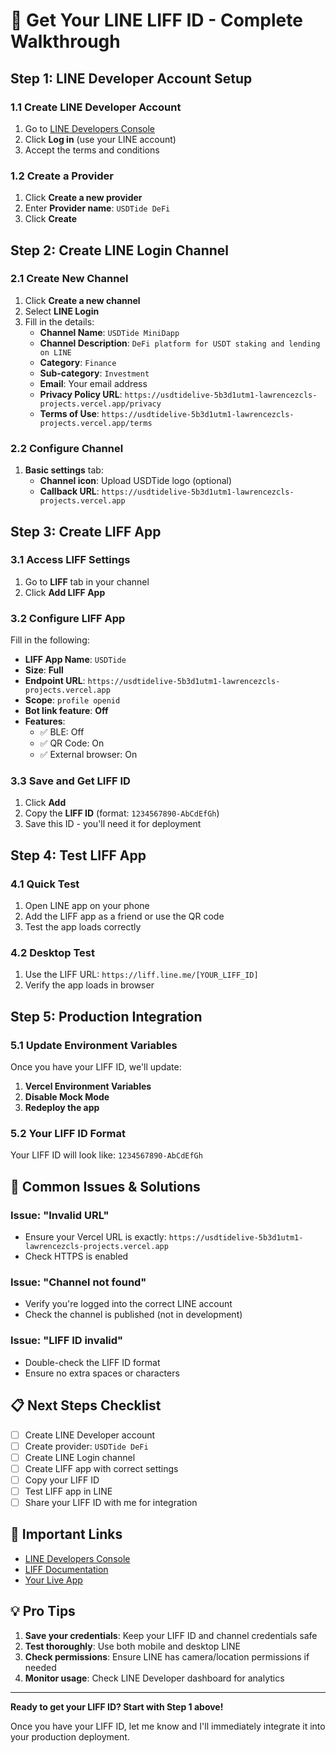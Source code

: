 # 🎯 Get Your LINE LIFF ID - Complete Walkthrough

## Step 1: LINE Developer Account Setup

### 1.1 Create LINE Developer Account
1. Go to [LINE Developers Console](https://developers.line.biz/console/)
2. Click **Log in** (use your LINE account)
3. Accept the terms and conditions

### 1.2 Create a Provider
1. Click **Create a new provider**
2. Enter **Provider name**: `USDTide DeFi`
3. Click **Create**

## Step 2: Create LINE Login Channel

### 2.1 Create New Channel
1. Click **Create a new channel**
2. Select **LINE Login**
3. Fill in the details:
   - **Channel Name**: `USDTide MiniDapp`
   - **Channel Description**: `DeFi platform for USDT staking and lending on LINE`
   - **Category**: `Finance`
   - **Sub-category**: `Investment`
   - **Email**: Your email address
   - **Privacy Policy URL**: `https://usdtidelive-5b3d1utm1-lawrencezcls-projects.vercel.app/privacy`
   - **Terms of Use**: `https://usdtidelive-5b3d1utm1-lawrencezcls-projects.vercel.app/terms`

### 2.2 Configure Channel
1. **Basic settings** tab:
   - **Channel icon**: Upload USDTide logo (optional)
   - **Callback URL**: `https://usdtidelive-5b3d1utm1-lawrencezcls-projects.vercel.app`

## Step 3: Create LIFF App

### 3.1 Access LIFF Settings
1. Go to **LIFF** tab in your channel
2. Click **Add LIFF App**

### 3.2 Configure LIFF App
Fill in the following:
- **LIFF App Name**: `USDTide`
- **Size**: **Full**
- **Endpoint URL**: `https://usdtidelive-5b3d1utm1-lawrencezcls-projects.vercel.app`
- **Scope**: `profile openid`
- **Bot link feature**: **Off**
- **Features**:
  - ✅ BLE: Off
  - ✅ QR Code: On
  - ✅ External browser: On

### 3.3 Save and Get LIFF ID
1. Click **Add**
2. Copy the **LIFF ID** (format: `1234567890-AbCdEfGh`)
3. Save this ID - you'll need it for deployment

## Step 4: Test LIFF App

### 4.1 Quick Test
1. Open LINE app on your phone
2. Add the LIFF app as a friend or use the QR code
3. Test the app loads correctly

### 4.2 Desktop Test
1. Use the LIFF URL: `https://liff.line.me/[YOUR_LIFF_ID]`
2. Verify the app loads in browser

## Step 5: Production Integration

### 5.1 Update Environment Variables
Once you have your LIFF ID, we'll update:
1. **Vercel Environment Variables**
2. **Disable Mock Mode**
3. **Redeploy the app**

### 5.2 Your LIFF ID Format
Your LIFF ID will look like: `1234567890-AbCdEfGh`

## 🚨 Common Issues & Solutions

### Issue: "Invalid URL"
- Ensure your Vercel URL is exactly: `https://usdtidelive-5b3d1utm1-lawrencezcls-projects.vercel.app`
- Check HTTPS is enabled

### Issue: "Channel not found"
- Verify you're logged into the correct LINE account
- Check the channel is published (not in development)

### Issue: "LIFF ID invalid"
- Double-check the LIFF ID format
- Ensure no extra spaces or characters

## 📋 Next Steps Checklist

- [ ] Create LINE Developer account
- [ ] Create provider: `USDTide DeFi`
- [ ] Create LINE Login channel
- [ ] Create LIFF app with correct settings
- [ ] Copy your LIFF ID
- [ ] Test LIFF app in LINE
- [ ] Share your LIFF ID with me for integration

## 🔗 Important Links

- [LINE Developers Console](https://developers.line.biz/console/)
- [LIFF Documentation](https://developers.line.biz/en/docs/liff/)
- [Your Live App](https://usdtidelive-5b3d1utm1-lawrencezcls-projects.vercel.app)

## 💡 Pro Tips

1. **Save your credentials**: Keep your LIFF ID and channel credentials safe
2. **Test thoroughly**: Use both mobile and desktop LINE
3. **Check permissions**: Ensure LINE has camera/location permissions if needed
4. **Monitor usage**: Check LINE Developer dashboard for analytics

---

**Ready to get your LIFF ID? Start with Step 1 above!**

Once you have your LIFF ID, let me know and I'll immediately integrate it into your production deployment.